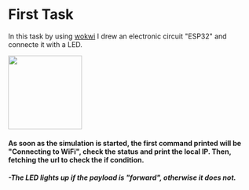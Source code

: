 # First Task

In this task by using [wokwi](https://wokwi.com/) I drew an electronic circuit \"ESP32\" and connecte it with a LED.

<img src="https://github.com/Dalal688/IOT/assets/137711691/216411a2-5cb4-4471-8234-c202b98f626d" width="150" >

#### As soon as the simulation is started, the first command printed will be "Connecting to WiFi", check the status and print the local IP. Then, fetching the url to check the if condition.
##### -The LED lights up if the payload is "forward", otherwise it does not.

